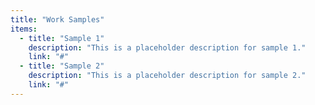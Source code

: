 ```yaml
---
title: "Work Samples"
items:
  - title: "Sample 1"
    description: "This is a placeholder description for sample 1."
    link: "#"
  - title: "Sample 2"
    description: "This is a placeholder description for sample 2."
    link: "#"
---
```

